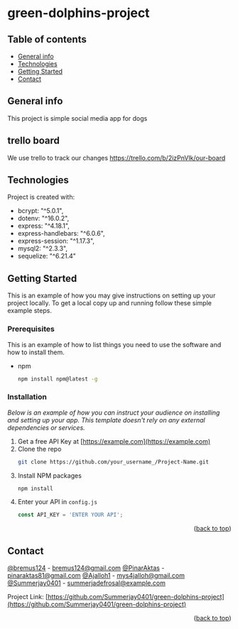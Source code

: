 # green-dolphins-project

## Table of contents
* [General info](#general-info)
* [Technologies](#technologies)
* [Getting Started](#getting-started)
* [Contact](#contact)

## General info
This project is simple social media app for dogs

## trello board
We use trello to track our changes
https://trello.com/b/2izPnVlk/our-board

## Technologies
Project is created with:
* bcrypt: "^5.0.1",
* dotenv: "^16.0.2",
* express: "^4.18.1",
* express-handlebars: "^6.0.6",
* express-session: "^1.17.3",
* mysql2: "^2.3.3",
* sequelize: "^6.21.4"
	
<!-- GETTING STARTED -->
## Getting Started

This is an example of how you may give instructions on setting up your project locally.
To get a local copy up and running follow these simple example steps.

### Prerequisites

This is an example of how to list things you need to use the software and how to install them.
* npm
  ```sh
  npm install npm@latest -g
  ```

### Installation

_Below is an example of how you can instruct your audience on installing and setting up your app. This template doesn't rely on any external dependencies or services._

1. Get a free API Key at [https://example.com](https://example.com)
2. Clone the repo
   ```sh
   git clone https://github.com/your_username_/Project-Name.git
   ```
3. Install NPM packages
   ```sh
   npm install
   ```
4. Enter your API in `config.js`
   ```js
   const API_KEY = 'ENTER YOUR API';
   ```

<p align="right">(<a href="#general-info">back to top</a>)</p>

<!-- CONTACT -->
## Contact

[@bremus124](https://github.com/bremus124) - bremus124@gmail.com
[@PinarAktas](https://github.com/PinarAktas) - pinaraktas81@gmail.com
[@Ajalloh1](https://github.com/Ajalloh1) - mys4jalloh@gmail.com
[@Summerjay0401](https://github.com/Summerjay0401) - summerjadefrosal@example.com

Project Link: [https://github.com/Summerjay0401/green-dolphins-project](https://github.com/Summerjay0401/green-dolphins-project)

<p align="right">(<a href="#general-info">back to top</a>)</p>

